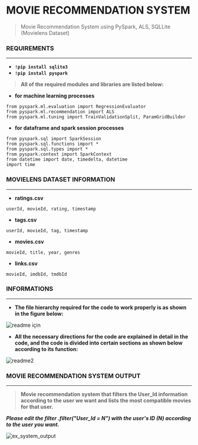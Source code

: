 # MOVIE RECOMMENDATION SYSTEM
> Movie Recommendation System using PySpark, ALS, SQLLite (Movielens Dataset)

### REQUIREMENTS
---
- **`!pip install sqlite3`**
- **`!pip install pyspark`**

> **All of the required modules and libraries are listed below:**

- **for machine learning processes**
```
from pyspark.ml.evaluation import RegressionEvaluator
from pyspark.ml.recommendation import ALS
from pyspark.ml.tuning import TrainValidationSplit, ParamGridBuilder
```
- **for dataframe and spark session processes**
```
from pyspark.sql import SparkSession
from pyspark.sql.functions import * 
from pyspark.sql.types import *
from pyspark.context import SparkContext
from datetime import date, timedelta, datetime
import time
```


### MOVIELENS DATASET INFORMATION
---

- **ratings.csv**
```
userId, movieId, rating, timestamp
```
- **tags.csv**
```
userId, movieId, tag, timestamp
```
- **movies.csv**
```
movieId, title, year, genres
```
- **links.csv**
```
movieId, imdbId, tmdbId
```

### INFORMATIONS
---

- **The file hierarchy required for the code to work properly is as shown in the figure below:**

![readme için](https://user-images.githubusercontent.com/68853621/164267811-a2712fff-c3bb-4313-baef-7ae07b763002.jpg)


- **All the necessary directions for the code are explained in detail in the code, and the code is divided into certain sections as shown below according to its function:**

![readme2](https://user-images.githubusercontent.com/68853621/164268432-3f092997-0b88-42ea-b2ba-7ebae9a68b76.jpg)

### MOVIE RECOMMENDATION SYSTEM OUTPUT
---

> **Movie recommendation system that filters the User_Id information according to the user we want and lists the most compatible movies for that user.**

***Please edit the filter .filter("User_Id = N") with the user's ID (N) according to the user you want.***

![ex_system_output](https://user-images.githubusercontent.com/68853621/164270057-f9e6c690-8524-490a-8730-3b5cb7885fb2.jpg)
